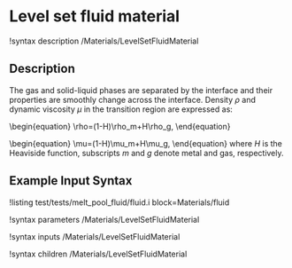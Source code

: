 # Level set fluid material

!syntax description /Materials/LevelSetFluidMaterial

## Description

The gas and solid-liquid phases are separated by the interface and their properties are smoothly change across the interface. Density $\rho$ and dynamic viscosity $\mu$ in the transition region are expressed as:

\begin{equation}
\rho=(1-H)\rho_m+H\rho_g,
\end{equation}

\begin{equation}
\mu=(1-H)\mu_m+H\mu_g,
\end{equation}
where $H$ is the Heaviside function, subscripts $m$ and $g$ denote metal and gas, respectively.

## Example Input Syntax

!listing test/tests/melt_pool_fluid/fluid.i block=Materials/fluid

!syntax parameters /Materials/LevelSetFluidMaterial

!syntax inputs /Materials/LevelSetFluidMaterial

!syntax children /Materials/LevelSetFluidMaterial
